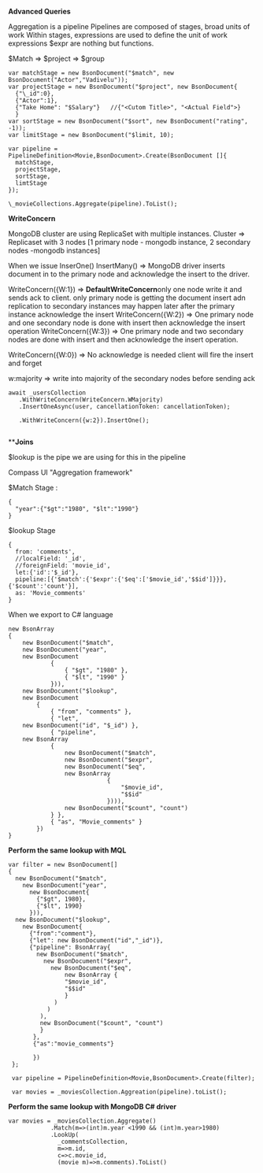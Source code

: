 
**Advanced Queries**

Aggregation is a pipeline 
Pipelines are composed of stages, broad units of work
Within stages, expressions are used to define the unit of work
expressions $expr are nothing but functions.

$Match   => $project  => $group
```
var matchStage = new BsonDocument("$match", new BsonDocument("Actor","Vadivelu"));
var projectStage = new BsonDocument("$project", new BsonDocument{
  {"\_id":0},
  {"Actor":1},
  {"Take Home": "$Salary"}   //{"<Cutom Title>", "<Actual Field">}
  }
var sortStage = new BsonDocument("$sort", new BsonDocument("rating", -1));
var limitStage = new BsonDocument("$limit, 10);

var pipeline = PipelineDefinition<Movie,BsonDocument>.Create(BsonDocument []{
  matchStage,
  projectStage,
  sortStage,
  limtStage
});

\_movieCollections.Aggregate(pipeline).ToList();
```
**WriteConcern**

MongoDB cluster are using ReplicaSet with multiple instances.
Cluster => Replicaset with 3 nodes [1 primary node - mongodb instance, 2 secondary nodes -mongodb instances]

When we issue InserOne() InsertMany() => MongoDB driver inserts document in to the primary node and acknowledge the insert to the driver.

WriteConcern({W:1}) => **DefaultWriteConcern**only one node write it and sends ack to client. only primary node is getting the document insert adn replication to secondary instances may happen later after the primary instance acknowledge the insert 
WriteConcern({W:2}) => One primary node and one secondary node is done with insert then acknowledge the insert operation
WriteConcern({W:3}) => One primary node and two secondary nodes are done with insert and then acknowledge the insert operation.

WriteConcern({W:0})  => No acknowledge is needed client will fire the insert and forget

w:majority => write into majority of the secondary nodes before sending ack

```
await _usersCollection
   .WithWriteConcern(WriteConcern.WMajority)
   .InsertOneAsync(user, cancellationToken: cancellationToken);
   
   .WithWriteConcern({w:2}).InsertOne();


```

********Joins******

$lookup is the pipe we are using for this in the pipeline


Compass UI  "Aggregation framework"

$Match Stage :

```
{
  "year":{"$gt":"1980", "$lt":"1990"}
}
```
$lookup Stage
```
{
  from: 'comments',
  //localField: '_id',
  //foreignField: 'movie_id',
  let:{'id':'$_id'},
  pipeline:[{'$match':{'$expr':{'$eq':['$movie_id','$$id']}}},{'$count':'count'}],
  as: 'Movie_comments'
}
```

When we export to C# language

```
new BsonArray
{
    new BsonDocument("$match", 
    new BsonDocument("year", 
    new BsonDocument
            {
                { "$gt", "1980" }, 
                { "$lt", "1990" }
            })),
    new BsonDocument("$lookup", 
    new BsonDocument
        {
            { "from", "comments" }, 
            { "let", 
    new BsonDocument("id", "$_id") }, 
            { "pipeline", 
    new BsonArray
            {
                new BsonDocument("$match", 
                new BsonDocument("$expr", 
                new BsonDocument("$eq", 
                new BsonArray
                            {
                                "$movie_id",
                                "$$id"
                            }))),
                new BsonDocument("$count", "count")
            } }, 
            { "as", "Movie_comments" }
        })
}
```

**Perform the same lookup with MQL**

```
var filter = new BsonDocument[]
{
  new BsonDocument("$match", 
    new BsonDocument("year",  
      new BsonDocument{
        {"$gt", 1980},
        {"$lt", 1990}
      })),
  new BsonDocument("$lookup", 
    new BsonDocument{
      {"from":"comment"},
      {"let": new BsonDocument("id","_id")},
      {"pipeline": BsonArray{
        new BsonDocument("$match",
          new BsonDocument("$expr",
            new BsonDocument("$eq",
                new BsonArray {
                "$movie_id",
                "$$id"
                }
             )
           )
         ),
         new BsonDocument("$count", "count")
         }
       },
       {"as":"movie_comments"}
       
       })
 };
         
 var pipeline = PipelineDefinition<Movie,BsonDocument>.Create(filter);
 
 var movies = _moviesCollection.Aggreation(pipeline).toList();
 ```
 **Perform the same lookup with MongoDB C# driver**


```
var movies = _moviesCollection.Aggregate()
            .Match(m=>(int)m.year <1990 && (int)m.year>1980)
            .LookUp(
              _commentsCollection,
              m=>m.id,
              c=>c.movie_id,
              (movie m)=>m.comments).ToList()
              
 
 
